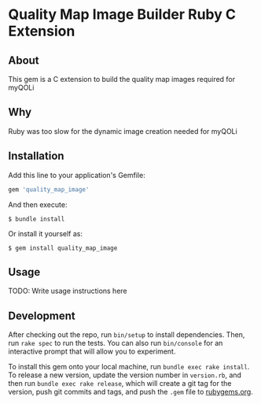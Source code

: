 # Quality Map Image Builder Ruby C Extension

## About
This gem is a C extension to build the quality map images required for myQOLi

## Why
Ruby was too slow for the dynamic image creation needed for myQOLi

## Installation

Add this line to your application's Gemfile:

```ruby
gem 'quality_map_image'
```

And then execute:

    $ bundle install

Or install it yourself as:

    $ gem install quality_map_image

## Usage

TODO: Write usage instructions here

## Development

After checking out the repo, run `bin/setup` to install dependencies. Then, run `rake spec` to run the tests. You can also run `bin/console` for an interactive prompt that will allow you to experiment.

To install this gem onto your local machine, run `bundle exec rake install`. To release a new version, update the version number in `version.rb`, and then run `bundle exec rake release`, which will create a git tag for the version, push git commits and tags, and push the `.gem` file to [rubygems.org](https://rubygems.org).
